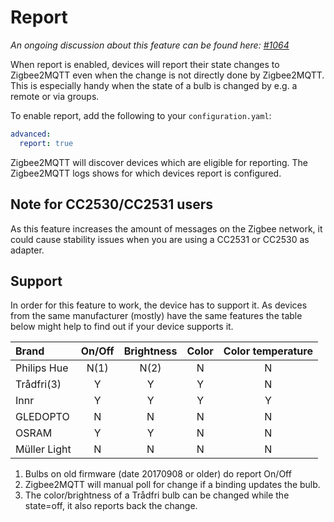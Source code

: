 ---
---
# Report
*An ongoing discussion about this feature can be found here: [#1064](https://github.com/Koenkk/zigbee2mqtt/issues/1064)*

When report is enabled, devices will report their state changes to Zigbee2MQTT even when the change is not directly done by Zigbee2MQTT. This is especially handy when the state of a bulb is changed by e.g. a remote or via groups.

To enable report, add the following to your `configuration.yaml`:

```yaml
advanced:
  report: true
```

Zigbee2MQTT will discover devices which are eligible for reporting. The Zigbee2MQTT logs shows for which devices report is configured.

## Note for CC2530/CC2531 users
As this feature increases the amount of messages on the Zigbee network, it could cause stability issues when you are using a CC2531 or CC2530 as adapter.

## Support
In order for this feature to work, the device has to support it. As devices from the same manufacturer (mostly) have the same features the table below might help to find out if your device supports it.

| Brand           | On/Off    | Brightness | Color | Color temperature |
| :---            | :---:     | :---:      | :---: | :---:             |
| Philips Hue     | N(1)      | N(2)       | N     | N                 |
| Trådfri(3)      | Y         | Y          | Y     | N                 |
| Innr            | Y         | Y          | Y     | Y                 |
| GLEDOPTO        | N         | N          | N     | N                 |
| OSRAM           | Y         | Y          | N     | N                 |
| Müller Light    | N         | N          | N     | N                 |

1. Bulbs on old firmware (date 20170908 or older) do report On/Off
2. Zigbee2MQTT will manual poll for change if a binding updates the bulb.
3. The color/brightness of a Trådfri bulb can be changed while the state=off, it also reports back the change.
